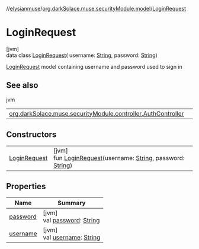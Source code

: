 //[elysianmuse](../../../index.md)/[org.darkSolace.muse.securityModule.model](../index.md)/[LoginRequest](index.md)

# LoginRequest

[jvm]\
data class [LoginRequest](index.md)(
username: [String](https://kotlinlang.org/api/latest/jvm/stdlib/kotlin/-string/index.html),
password: [String](https://kotlinlang.org/api/latest/jvm/stdlib/kotlin/-string/index.html))

[LoginRequest](index.md) model containing username and password used to sign in

## See also

jvm

| | |
|---|---|
| [org.darkSolace.muse.securityModule.controller.AuthController](../../org.darkSolace.muse.securityModule.controller/-auth-controller/authenticate-user.md) |  |

## Constructors

| | |
|---|---|
| [LoginRequest](-login-request.md) | [jvm]<br>fun [LoginRequest](-login-request.md)(username: [String](https://kotlinlang.org/api/latest/jvm/stdlib/kotlin/-string/index.html), password: [String](https://kotlinlang.org/api/latest/jvm/stdlib/kotlin/-string/index.html)) |

## Properties

| Name | Summary |
|---|---|
| [password](password.md) | [jvm]<br>val [password](password.md): [String](https://kotlinlang.org/api/latest/jvm/stdlib/kotlin/-string/index.html) |
| [username](username.md) | [jvm]<br>val [username](username.md): [String](https://kotlinlang.org/api/latest/jvm/stdlib/kotlin/-string/index.html) |
